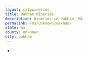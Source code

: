 ```yaml
---
layout: citywineries
title: Oakham Wineries
description: Wineries in Oakham, MA
permalink: /ma/unknown/oakham/
state: ma
county: unknown
city: oakham
---
```

-
